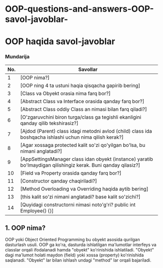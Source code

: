 # OOP-questions-and-answers-OOP-savol-javoblar-
# OOP haqida savol-javoblar

### Mundarija
| No. | Savollar |
| --- | --- |
| 1 | [OOP nima?] |
| 2 | [OOP ning 4 ta ustuni haqia qisqacha gapirib bering] |
| 3 | [Class va Obyekt orasia nima farq bor?] |
| 4 | [Abstract Class va Interface orasida qanday farq bor?] |
| 5 | [Abstract Class oddiy Class an nimasi bilan farq qiladi?] |
| 6 | [O'zgaruvchini biron turga/class ga tegishli ekanligini qanday qilib tekshirasiz?] |
| 7 | [Ajdod (Parent) class idagi metodni avlod (child) class ida boshqacha ishlashi uchun nima qilish kerak?] |
| 8 | [Agar xossaga protected kalit so'zi qo'yilgan bo'lsa, bu nimani anglatadi?] |
| 9 | [AppSettingsManager class idan obyekt (instance) yaratib bo'lmaydigan qilishingiz kerak. Buni qanday qilasiz?] |
| 10 | [Field va Property orasida qanday farq bor?] |
| 11 | [Constructor qanday chaqiriladi?] |
| 12 | [Method Overloading va Overriding haqida aytib bering] |
| 13 | [this kalit so'zi nimani anglatadi? base kalit so'zichi?] |
| 14 | [Quyidagi constructorni nimasi noto'g'ri?  public int Employee() {}] |

## 1. OOP nima?
OOP yoki Object Oriented Programming bu obyekt asosida qurilgan dasturlash usuli. OOP ga ko'ra, dasturda ishlatilgan ma'lumotlar interfeys va classlar orqali
ifodalanadi hamda "obyekt" ko'rinishida ishlatiladi. "Obyekt" dagi ma'lumot holati maydon (field) yoki xossa (property) ko'rinishida saqlanadi. "Obyekt" lar bilan ishlash undagi "method" lar orqali bajariladi.

